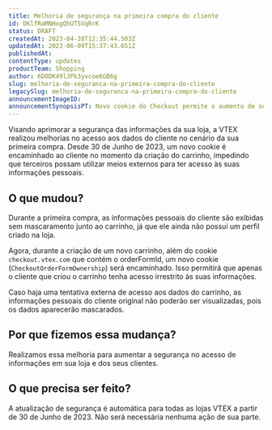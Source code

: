 ```yaml
---
title: Melhoria de segurança na primeira compra do cliente
id: DKlfRaMNHxgQhUT5VqRrK
status: DRAFT
createdAt: 2023-04-28T12:35:44.503Z
updatedAt: 2023-06-09T15:37:43.651Z
publishedAt: 
contentType: updates
productTeam: Shopping
author: 6DODK49lJPk3yvcoe6GB6g
slug: melhoria-de-seguranca-na-primeira-compra-do-cliente
legacySlug: melhoria-de-seguranca-na-primeira-compra-do-cliente
announcementImageID: 
announcementSynopsisPT: Novo cookie do Checkout permite o aumento de segurança em sua loja
---
```


Visando aprimorar a segurança das informações da sua loja, a VTEX realizou melhorias no acesso aos dados do cliente no cenário da sua primeira compra. Desde 30 de Junho de 2023, um novo cookie é encaminhado ao cliente no momento da criação do carrinho, impedindo que terceiros possam utilizar meios externos para ter acesso às suas informações pessoais.

## O que mudou?

Durante a primeira compra, as informações pessoais do cliente são exibidas sem mascaramento junto ao carrinho, já que ele ainda não possui um perfil criado na loja.

Agora, durante a criação de um novo carrinho, além do cookie `checkout.vtex.com` que contém o orderFormId, um novo cookie (`CheckoutOrderFormOwnership`) será encaminhado. Isso permitirá que apenas o cliente que criou o carrinho tenha acesso irrestrito às suas informações.

Caso haja uma tentativa externa de acesso aos dados do carrinho, as informações pessoais do cliente original não poderão ser visualizadas, pois os dados aparecerão mascarados.

## Por que fizemos essa mudança?

Realizamos essa melhoria para aumentar a segurança no acesso de informações em sua loja e dos seus clientes.

## O que precisa ser feito?

A atualização de segurança é automática para todas as lojas VTEX a partir de 30 de Junho de 2023. Não será necessária nenhuma ação de sua parte.
